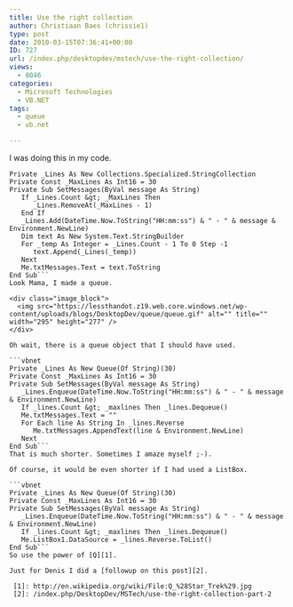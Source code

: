 ```yaml
---
title: Use the right collection
author: Christiaan Baes (chrissie1)
type: post
date: 2010-03-15T07:36:41+00:00
ID: 727
url: /index.php/desktopdev/mstech/use-the-right-collection/
views:
  - 8046
categories:
  - Microsoft Technologies
  - VB.NET
tags:
  - queue
  - vb.net

---
```

I was doing this in my code.

```vbnet
Private _Lines As New Collections.Specialized.StringCollection
Private Const _MaxLines As Int16 = 30
Private Sub SetMessages(ByVal message As String)
   If _Lines.Count &gt; _MaxLines Then
      _Lines.RemoveAt(_MaxLines - 1)
   End If
   _Lines.Add(DateTime.Now.ToString("HH:mm:ss") & " - " & message & Environment.NewLine)
   Dim text As New System.Text.StringBuilder
   For _temp As Integer = _Lines.Count - 1 To 0 Step -1
      text.Append(_Lines(_temp))
   Next
   Me.txtMessages.Text = text.ToString
End Sub```
Look Mama, I made a queue. 

<div class="image_block">
  <img src="https://lessthandot.z19.web.core.windows.net/wp-content/uploads/blogs/DesktopDev/queue/queue.gif" alt="" title="" width="295" height="277" />
</div>

Oh wait, there is a queue object that I should have used.

```vbnet
Private _Lines As New Queue(Of String)(30)
Private Const _MaxLines As Int16 = 30 
Private Sub SetMessages(ByVal message As String)
   _Lines.Enqueue(DateTime.Now.ToString("HH:mm:ss") & " - " & message & Environment.NewLine)
   If _lines.Count &gt; _maxlines Then _lines.Dequeue()
   Me.txtMessages.Text = ""
   For Each line As String In _lines.Reverse
      Me.txtMessages.AppendText(line & Environment.NewLine)
   Next    
End Sub```
That is much shorter. Sometimes I amaze myself ;-).

Of course, it would be even shorter if I had used a ListBox.

```vbnet
Private _Lines As New Queue(Of String)(30)
Private Const _MaxLines As Int16 = 30 
Private Sub SetMessages(ByVal message As String)
   _Lines.Enqueue(DateTime.Now.ToString("HH:mm:ss") & " - " & message & Environment.NewLine)
   If _lines.Count &gt; _maxlines Then _lines.Dequeue()
   Me.ListBox1.DataSource = _lines.Reverse.ToList()    
End Sub```
So use the power of [Q][1].

Just for Denis I did a [followup on this post][2].

 [1]: http://en.wikipedia.org/wiki/File:Q_%28Star_Trek%29.jpg
 [2]: /index.php/DesktopDev/MSTech/use-the-right-collection-part-2
